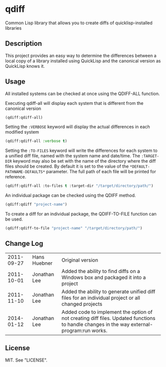 qdiff
=====

Common Lisp library that allows you to create diffs of quicklisp-installed libraries

Description
-----------
This project provides an easy way to determine the differences between a local copy
of a library installed using QuickLisp and the canonical version as QuickLisp knows it.

Usage
-----
All installed systems can be checked at once using the QDIFF-ALL function.

Executing qdiff-all will display each system that is different from the canonical version
```lisp
(qdiff:qdiff-all)
```
Setting the ```:VERBOSE``` keyword will display the actual differences in each modified system
```lisp
(qdiff:qdiff-all :verbose t)
```
Setting the ```:TO-FILES``` keyword will write the differences for each system to a unified
diff file, named with the system name and date/time. The ```:TARGET-DIR``` keyword may also
be set with the name of the directory where the diff files should be created.  By default
it is set to the value of the ```*DEFAULT-PATHNAME-DEFAULTS*``` parameter.  The full path
of each file will be printed for reference.
```lisp
(qdiff:qdiff-all :to-files t :target-dir "/target/directory/path/")
```

An individual package can be checked using the QDIFF method.
```lisp
(qdiff:qdiff "project-name")
```

To create a diff for an individual package, the QDIFF-TO-FILE function can be used.
```lisp
(qdiff:qdiff-to-file "project-name" "/target/directory/path/")
```

Change Log
----------
<table>
<tr><td>2011-09-27</td><td>Hans Huebner</td><td>Original version</td></tr>
<tr><td>2011-10-01</td><td>Jonathan Lee</td>
    <td>Added the ability to find diffs on a Windows box and packaged it into a project </td></tr>
<tr><td>2011-11-10</td><td>Jonathan Lee</td>
    <td>Added the ability to generate unified diff files for an individual project or all changed projects</td></tr>
<tr><td>2014-01-12</td><td>Jonathan Lee</td>
    <td>Added code to implement the option of not creating diff files. Updated functions to handle changes in the way external-program:run works.</td></tr>
</table>

License
-------
MIT. See "LICENSE".

